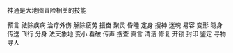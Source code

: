 神通是大地图冒险相关的技能

预言
祛除疾病
治疗外伤
解除疲劳
振奋
聚灵
昏睡
定身
搜神
迷魂
易容
变形
隐身
传送
飞行
分身
法天象地
变小
看破
传声
搜查
真言
清洁
修复
开锁
封印
鉴定
寻物
寻人
